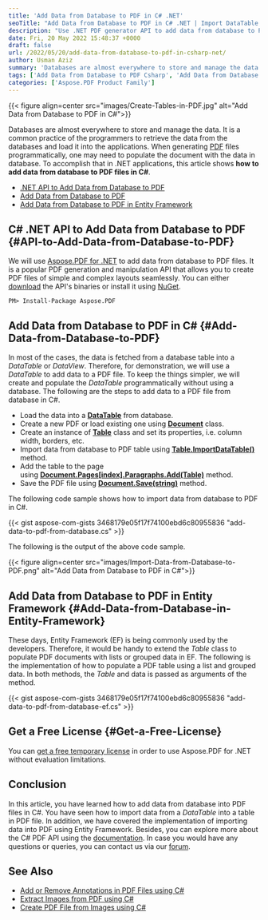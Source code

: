 ```yaml
---
title: 'Add Data from Database to PDF in C# .NET'
seoTitle: "Add Data from Database to PDF in C# .NET | Import DataTable to PDF"
description: "Use .NET PDF generator API to add data from database to PDF in C#. Import DataTable directly into a PDF. Import data from database in entity framework."
date: Fri, 20 May 2022 15:48:37 +0000
draft: false
url: /2022/05/20/add-data-from-database-to-pdf-in-csharp-net/
author: Usman Aziz
summary: 'Databases are almost everywhere to store and manage the data. It is a common practice of the programmers to retrieve the data from the databases and load it into the applications. When generating [PDF][1] files programmatically, one may need to populate the document with the data in database. To accomplish that in .NET applications, this article shows **how to add data from database to PDF files in C#**.'
tags: ['Add Data from Database to PDF Csharp', 'Add Data from Database to PDF in Entity Framework', 'DotNet API to Add Data from Database to PDF', 'DotNet PDF Generator API']
categories: ['Aspose.PDF Product Family']
---
```




{{< figure align=center src="images/Create-Tables-in-PDF.jpg" alt="Add Data from Database to PDF in C#">}}


Databases are almost everywhere to store and manage the data. It is a common practice of the programmers to retrieve the data from the databases and load it into the applications. When generating [PDF][2] files programmatically, one may need to populate the document with the data in database. To accomplish that in .NET applications, this article shows **how to add data from database to PDF files in C#**.

*   [.NET API to Add Data from Database to PDF][3]
*   [Add Data from Database to PDF][4]
*   [Add Data from Database to PDF in Entity Framework][5]

## C# .NET API to Add Data from Database to PDF {#API-to-Add-Data-from-Database-to-PDF}

We will use [Aspose.PDF for .NET][6] to add data from database to PDF files. It is a popular PDF generation and manipulation API that allows you to create PDF files of simple and complex layouts seamlessly. You can either [download][7] the API's binaries or install it using [NuGet][8].

```
PM> Install-Package Aspose.PDF
```

## Add Data from Database to PDF in C# {#Add-Data-from-Database-to-PDF}

In most of the cases, the data is fetched from a database table into a _DataTable_ or _DataView_. Therefore, for demonstration, we will use a _DataTable_ to add data to a PDF file. To keep the things simpler, we will create and populate the _DataTable_ programmatically without using a database. The following are the steps to add data to a PDF file from database in C#.

*   Load the data into a [**DataTable**][9] from database.
*   Create a new PDF or load existing one using [**Document**][10] class.
*   Create an instance of [**Table**][11] class and set its properties, i.e. column width, borders, etc.
*   Import data from database to PDF table using [**Table.ImportDataTable()**][12] method.
*   Add the table to the page using [**Document.Pages\[index\].Paragraphs.Add(Table)**][13] method.
*   Save the PDF file using [**Document.Save(string)**][14] method.

The following code sample shows how to import data from database to PDF in C#.

{{< gist aspose-com-gists 3468179e05f17f74100ebd6c80955836 "add-data-to-pdf-from-database.cs" >}}

The following is the output of the above code sample.



{{< figure align=center src="images/Import-Data-from-Database-to-PDF.png" alt="Add Data from Database to PDF in C#">}}


## Add Data from Database to PDF in Entity Framework {#Add-Data-from-Database-in-Entity-Framework}

These days, Entity Framework (EF) is being commonly used by the developers. Therefore, it would be handy to extend the _Table_ class to populate PDF documents with lists or grouped data in EF. The following is the implementation of how to populate a PDF table using a list and grouped data. In both methods, the _Table_ and data is passed as arguments of the method.

{{< gist aspose-com-gists 3468179e05f17f74100ebd6c80955836 "add-data-to-pdf-from-database-ef.cs" >}}

## Get a Free License {#Get-a-Free-License}

You can [get a free temporary license][15] in order to use Aspose.PDF for .NET without evaluation limitations.

## Conclusion

In this article, you have learned how to add data from database into PDF files in C#. You have seen how to import data from a _DataTable_ into a table in PDF file. In addition, we have covered the implementation of importing data into PDF using Entity Framework. Besides, you can explore more about the C# PDF API using the [documentation][16]. In case you would have any questions or queries, you can contact us via our [forum][17].

## See Also

*   [Add or Remove Annotations in PDF Files using C#][18]
*   [Extract Images from PDF using C#][19]
*   [Create PDF File from Images using C#][20]




[1]: https://docs.fileformat.com/pdf/
[2]: https://docs.fileformat.com/pdf/
[3]: #API-to-Add-Data-from-Database-to-PDF
[4]: #Add-Data-from-Database-to-PDF
[5]: #Add-Data-from-Database-in-Entity-Framework
[6]: https://products.aspose.com/pdf/net/
[7]: https://downloads.aspose.com/pdf/net/
[8]: http://nuget.org/packages/Aspose.PDF
[9]: https://docs.microsoft.com/en-us/dotnet/api/system.data.datatable
[10]: https://apireference.aspose.com/pdf/net/aspose.pdf/document
[11]: https://apireference.aspose.com/pdf/net/aspose.pdf/table
[12]: https://apireference.aspose.com/pdf/net/aspose.pdf.table/importdatatable/methods/1
[13]: https://apireference.aspose.com/pdf/net/aspose.pdf/paragraphs/methods/add
[14]: https://apireference.aspose.com/pdf/net/aspose.pdf.document/save/methods/5
[15]: https://purchase.aspose.com/temporary-license
[16]: https://docs.aspose.com/pdf/net/
[17]: https://forum.aspose.com/
[18]: https://blog.aspose.com/2021/01/04/add-or-remove-annotations-in-pdf-using-csharp/
[19]: https://blog.aspose.com/2021/06/15/extract-images-from-pdf-in-csharp/
[20]: https://blog.aspose.com/2021/04/20/create-pdf-from-images-using-csharp/




